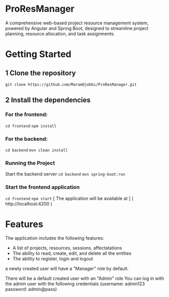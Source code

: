 # ProResManager
A comprehensive web-based project resource management system, powered by Angular and Spring Boot, designed to streamline project planning, resource allocation, and task assignments.


# Getting Started

## 1 Clone the repository
` git clone https://github.com/MaramDjebbi/ProResManager.git `

## 2 Install the dependencies

### For the frontend:
` cd frontend `
` npm install `


### For the backend:
` cd backend `
` mvn clean install `


### Running the Project
Start the backend server
` cd backend `
` mvn spring-boot:run `

### Start the frontend application
` cd frontend `
` npm start `
[ The application will be available at ] ( http://localhost:4200 )


# Features
The application includes the following features:

* A list of projects, resources, sessions, affectatations
* The ability to read, create, edit, and delete all the entities
* The ability to register, login and logout 

a newly created user will have a "Manager" role by default.

There will be a default created user with an "Admin" role 
You can log in with the admin user with the following credentials (username: admin123  password: admin@pass)
